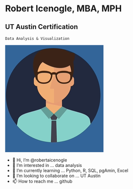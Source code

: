 # Robert Icenogle, MBA, MPH

##  UT Austin Certification
    Data Analysis & Visualization

![](cartoon12.png)

- 👋 Hi, I’m @robertaicenogle
- 👀 I’m interested in ... data analysis
- 🌱 I’m currently learning ... Python, R, SQL, pgAmin, Excel
- 💞️ I’m looking to collaborate on ... UT Austin
- 📫 How to reach me ... github
